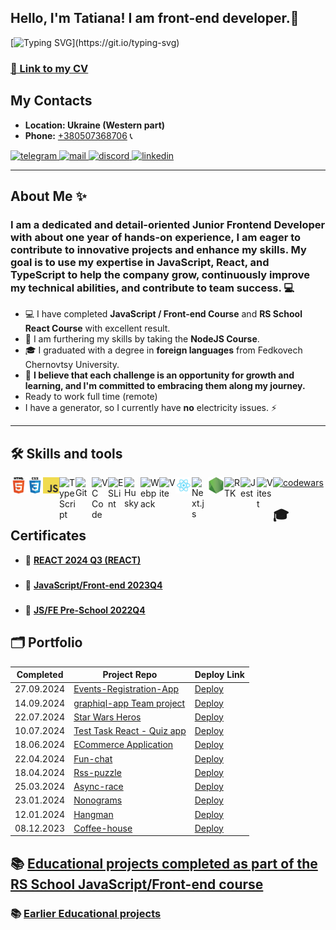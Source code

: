 ## Hello, I'm Tatiana! I am front-end developer.👋

[![Typing SVG](https://readme-typing-svg.herokuapp.com?font=Fira+Code&weight=600&size=21&pause=1000&color=1B0E63FF&background=5BE0FF00&random=false&width=1000&lines=There+is+nothing,+I+can't+do!+There+are+things+I+don't+know+how+to+do+YET!)](https://git.io/typing-svg)

### [📰 Link to my CV](https://tetiana-ket.github.io/Resume-short/)

## My Contacts

* __Location: Ukraine (Western part)__
* __Phone:__    [+380507368706](tel:+380507368706) 📞

<div id="badges">
 <a href="https://t.me/Tatiana_1000_Dribnyz" target="_blank">
  <img src="https://img.shields.io/badge/Telegram-2CA5E0?style=for-the-badge&logo=telegram&logoColor=white" alt="telegram"/>
 </a>
 <a href="mailto:belangelphone@gmail.com" target="_blank">
  <img src="https://img.shields.io/badge/Gmail-D14836?style=for-the-badge&logo=gmail&logoColor=white" alt="mail"/>
 </a>
 <a href="https://discordapp.com/users/674720964143218723" target="_blank">
  <img src="https://img.shields.io/badge/Discord-%235865F2.svg?style=for-the-badge&logo=discord&logoColor=white" alt="discord"/>
 </a>
 <a href="https://www.linkedin.com/in/tatiana-ket/" target="_blank">
  <img src="https://img.shields.io/badge/linkedin-%230077B5.svg?style=for-the-badge&logo=linkedin&logoColor=white" alt="linkedin"/>
 </a>
</div>

---

## About Me ✨

### I am a dedicated and detail-oriented Junior Frontend Developer with about one year of hands-on experience, I am eager to contribute to innovative projects and enhance my skills. My goal is to use my expertise in JavaScript, React, and TypeScript to help the company grow, continuously improve my technical abilities, and contribute to team success. 💻

- 💻 I have completed __JavaScript / Front-end Course__ and __RS School React Course__ with excellent result.
- 🚀  I am furthering my skills by taking the __NodeJS Course__.
- 🎓 I graduated with a degree in __foreign languages__ from Fedkovech Chernovtsy University.
- 🌟 __I believe that each challenge is an opportunity for growth and learning, and I'm committed to embracing them along my journey.__
- Ready to work full time (remote)
- I have a generator, so I currently have **no** electricity issues. ⚡
***


## 🛠 Skills and tools

<a href="https://developer.mozilla.org/en-US/docs/Web/HTML" target="_blank">
  <img align="left" alt="HTML5" width="26px" src="https://raw.githubusercontent.com/github/explore/80688e429a7d4ef2fca1e82350fe8e3517d3494d/topics/html/html.png"/>
</a>
<a href="https://developer.mozilla.org/en-US/docs/Web/CSS" target="_blank">
  <img align="left" alt="CSS" width="26px" src="https://raw.githubusercontent.com/github/explore/80688e429a7d4ef2fca1e82350fe8e3517d3494d/topics/css/css.png"/>
</a>
<a href="https://developer.mozilla.org/en-US/docs/Web/JavaScript" target="_blank">
  <img align="left" alt="JavaScript" width="26px" src="https://raw.githubusercontent.com/github/explore/80688e429a7d4ef2fca1e82350fe8e3517d3494d/topics/javascript/javascript.png"/>
</a>
<a href="https://www.typescriptlang.org/" target="_blank">
  <img align="left" alt="TypeScript" width="26px" src="https://github.com/remojansen/logo.ts/blob/master/ts.png?raw=true"/>
</a>
<a href="https://git-scm.com/" target="_blank">
  <img align="left" alt="Git" width="26px" src="https://git-scm.com/images/logos/downloads/Git-Icon-1788C.png"/>
</a>
<a href="https://code.visualstudio.com/" target="_blank">
  <img align="left" alt="VC Code" width="26px" src="https://code.visualstudio.com/assets/favicon.ico"/>
</a>
<a href="https://eslint.org/" target="_blank">
  <img align="left" alt="ESLint" width="26px" src="https://avatars.githubusercontent.com/u/6019716?s=200&v=4"/>
</a>
<a href="https://typicode.github.io/husky/" target="_blank">
  <img align="left" alt="Husky" width="26px" src="https://avatars.githubusercontent.com/u/4657106?s=200&v=4"/>
</a>
<a href="https://webpack.js.org/" target="_blank">
  <img align="left" alt="Webpack" width="30px" src="https://raw.githubusercontent.com/webpack/media/master/logo/icon-square-small.png"/>
</a>
<a href="https://vitejs.dev/" target="_blank">
  <img align="left" alt="Vite" width="26px" src="https://vitejs.dev/logo-with-shadow.png"/>
</a>
<a href="https://www.codewars.com/" target="_blank">
  <img alt="codewars" width="26px" src="https://www.codewars.com/packs/assets/logo.f607a0fb.svg"/>
</a>
<a href="https://reactjs.org/" target="_blank">
  <img align="left" alt="React" width="26px" src="https://raw.githubusercontent.com/github/explore/main/topics/react/react.png"/>
</a>
<a href="https://nextjs.org/" target="_blank">
  <img align="left" alt="Next.js" width="26px" src="https://assets.vercel.com/image/upload/v1662130559/nextjs/Icon_light_background.png"/>
</a>
<a href="https://nodejs.org/" target="_blank">
  <img align="left" alt="Node.js" width="26px" src="https://raw.githubusercontent.com/github/explore/main/topics/nodejs/nodejs.png"/>
</a>
<a href="https://redux-toolkit.js.org/" target="_blank">
  <img align="left" alt="RTK" width="26px" src="https://redux-toolkit.js.org/img/favicon/favicon.ico"/>
</a>
<a href="https://jestjs.io/" target="_blank">
  <img align="left" alt="Jest" width="26px" src="https://jestjs.io/img/favicon/favicon.ico"/>
</a>
<a href="https://vitest.dev/" target="_blank">
  <img align="left" alt="Vitest" width="26px" src="https://vitest.dev/logo.svg"/>
</a>


## 🎓 Certificates
- 📜 __<a href="https://app.rs.school/certificate/4c4rwrqc" target="_blank">
  REACT 2024 Q3 (REACT)
</a>__
###
- 📜 __<a href="https://app.rs.school/certificate/r0gua8sg" target="_blank">
  JavaScript/Front-end 2023Q4
</a>__
###
- 📜 __<a href="https://app.rs.school/certificate/5pnrsvrg" target="_blank">
  JS/FE Pre-School 2022Q4
</a>__

## 🗂️ Portfolio 	
| Completed | Project Repo                                                                                  |           Deploy Link                                                                                                                            |
| ----------|-----------------------------------------------------------------------------------------------| -------------------------------------------------------------------------------------------------------------------------------------- |
| 27.09.2024 | [Events-Registration-App](https://github.com/Tetiana-KET/Events-Registration-App)                 |        [Deploy](https://github.com/Tetiana-KET/Events-Registration-App/blob/main/README.md)                                     |
| 14.09.2024 | [graphiql-app Team project](https://github.com/Tetiana-KET/graphiql-app)                 |        [Deploy](https://graphiql-app-ktj5.vercel.app)                                     |
| 22.07.2024 | [Star Wars Heros](https://github.com/Tetiana-KET/RS-School-React-2024Q3)                 |        [Deploy](https://app-state-management.netlify.app/)                                     |
| 10.07.2024 | [Test Task React - Quiz app](https://github.com/Tetiana-KET/Test-Task-React/blob/master/README.md)                 |        [Deploy](https://quiz-test-task-react.netlify.app/)                                     |
| 18.06.2024 | [ECommerce Application](https://github.com/Tetiana-KET/eCommerce-Application)                 |        [Deploy](https://ecommerce-sprint-4-release.netlify.app/about)                                     |
| 22.04.2024| [Fun-chat](https://github.com/Tetiana-KET/RS-School-JSFE2023Q4/tree/fun-chat)                      |       [Deploy](https://github.com/Tetiana-KET/RS-School-JSFE2023Q4/tree/fun-chat/README.md)                                                |
| 18.04.2024 | [Rss-puzzle](https://github.com/Tetiana-KET/RS-School-JSFE2023Q4/tree/rss-puzzle)                   |      [Deploy](https://rolling-scopes-school.github.io/tetiana-ket-JSFE2023Q4/rss-puzzle/index.html)                                     |
| 25.03.2024 | [Async-race](https://github.com/Tetiana-KET/RS-School-JSFE2023Q4/tree/async-race)                     |   [Deploy](https://github.com/Tetiana-KET/RS-School-JSFE2023Q4/tree/async-race/README.md)                                            |
| 23.01.2024 | [Nonograms](https://github.com/Tetiana-KET/RS-School-JSFE2023Q4/tree/nonograms)                          | [Deploy](https://rolling-scopes-school.github.io/tetiana-ket-JSFE2023Q4/nonograms/index.html)                                  |
| 12.01.2024 | [Hangman](https://github.com/Tetiana-KET/RS-School-JSFE2023Q4/tree/hangman)                            | [Deploy](https://rolling-scopes-school.github.io/tetiana-ket-JSFE2023Q4/hangman/index.html)                                      |
| 08.12.2023 | [Coffee-house](https://github.com/Tetiana-KET/RS-School-JSFE2023Q4/tree/coffee-house)                   |  [Deploy](https://rolling-scopes-school.github.io/tetiana-ket-JSFE2023Q4/coffee-house/pages/Home/index.html)                      |

## 📚 [Educational projects completed as part of the RS School JavaScript/Front-end course](https://github.com/Tetiana-KET/RS-School-JSFE2023Q4/blob/main/README.md)
### 📚 [Earlier Educational projects](https://github.com/Tetiana-KET/Educational-projects/blob/main/README.md)

